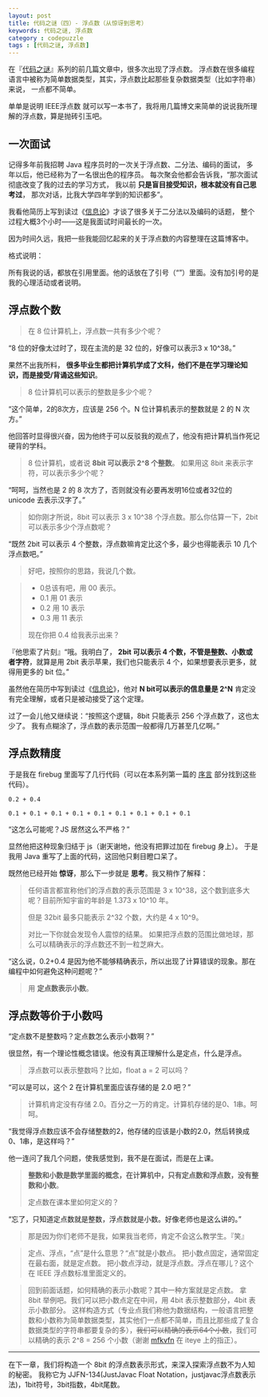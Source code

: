 ```yaml
---
layout: post
title: 代码之谜（四）- 浮点数（从惊讶到思考）
keywords: 代码之谜, 浮点数
category : codepuzzle
tags : [代码之谜, 浮点数]
---
```


在『[代码之谜](https://justjavac.com/codepuzzle/2012/09/25/codepuzzle-introduction.html)』系列的前几篇文章中，很多次出现了浮点数。
浮点数在很多编程语言中被称为简单数据类型，其实，浮点数比起那些复杂数据类型（比如字符串）来说，
一点都不简单。

单单是说明 IEEE浮点数 就可以写一本书了，我将用几篇博文来简单的说说我所理解的浮点数，算是抛砖引玉吧。

## 一次面试

记得多年前我招聘 Java 程序员时的一次关于浮点数、二分法、编码的面试，
多年以后，他已经称为了一名很出色的程序员。
每次聚会他都会告诉我，“那次面试彻底改变了我的过去的学习方式，
我以前 **只是盲目接受知识，根本就没有自己思考过**，
那次对话，比我大学四年学到的知识都多”。

我看他简历上写到读过《[信息论](https://www.amazon.cn/gp/product/B0011C5QLE/ref=as_li_ss_tl?ie=UTF8&camp=536&creative=3132&creativeASIN=B0011C5QLE&linkCode=as2&tag=justjavac-23)》才谈了很多关于二分法以及编码的话题，
整个过程大概3个小时——这是我面试时间最长的一次。

因为时间久远，我把一些我能回忆起来的关于浮点数的内容整理在这篇博客中。

格式说明：

所有我说的话，都放在引用里面。他的话放在了引号（“”）里面。没有加引号的是我的心理活动或者说明。

## 浮点数个数

> 在 8 位计算机上，浮点数一共有多少个呢？

“8 位的好像太过时了，现在主流的是 32 位的，好像可以表示3 x 10^38。”

果然不出我所料， **很多毕业生都把计算机学成了文科，他们不是在学习理论知识，而是接受/背诵这些知识**。

> 8 位计算机可以表示的整数是多少个呢？

“这个简单，2的8次方，应该是 256 个。N 位计算机表示的整数就是 2 的 N 次方。”

他回答时显得很兴奋，因为他终于可以反驳我的观点了，他没有把计算机当作死记硬背的学科。

> 8 位计算机，或者说 **8bit 可以表示 2^8 个整数**。
> 如果用这 8bit 来表示字符，可以表示多少个呢？

“呵呵，当然也是 2 的 8 次方了，否则就没有必要再发明16位或者32位的 unicode 去表示汉字了。”

> 如你刚才所说，8bit 可以表示 3 x 10^38 个浮点数。那么你估算一下，2bit 可以表示多少个浮点数呢？

“既然 2bit 可以表示 4 个整数，浮点数嘛肯定比这个多，最少也得能表示 10 几个浮点数吧。”

> 好吧，按照你的思路，我说几个数。

> * 0总该有吧，用 00 表示。
> * 0.1 用 01 表示
> * 0.2 用 10 表示
> * 0.3 用 11 表示
>
> 现在你把 0.4 给我表示出来？

『他思索了片刻』“哦。我明白了， **2bit 可以表示 4 个数，不管是整数、小数或者字符**，就算是用 2bit 表示苹果，我们也只能表示 4 个，如果想要表示更多，就得用更多的 bit 位。”

虽然他在简历中写到读过《[信息论](https://www.amazon.cn/gp/product/B0011C5QLE/ref=as_li_ss_tl?ie=UTF8&camp=536&creative=3132&creativeASIN=B0011C5QLE&linkCode=as2&tag=justjavac-23)》，他对 **N bit可以表示的信息量是 2^N** 
肯定没有完全理解，或者只是被动接受了这个定理。

过了一会儿他又继续说：“按照这个逻辑，8bit 只能表示 256 个浮点数了，这也太少了。
我有点糊涂了，浮点数的表示范围一般都得几万甚至几亿啊。”

## 浮点数精度

于是我在 firebug 里面写了几行代码（可以在本系列第一篇的 [序言](https://justjavac.com/codepuzzle/2012/09/25/codepuzzle-introduction.html) 部分找到这些代码）。

    0.2 + 0.4
    
    0.1 + 0.1 + 0.1 + 0.1 + 0.1 + 0.1 + 0.1 + 0.1 + 0.1

“这怎么可能呢？JS 居然这么不严格？”

显然他把这种现象归结于 js（谢天谢地，他没有把罪过加在 firebug 身上）。
于是我用 Java 重写了上面的代码，这回他只剩目瞪口呆了。

既然他已经开始 **惊讶**，那么下一步就是 **思考**。我又稍作了解释：

> 任何语言都宣称他们的浮点数的表示范围是 3 x 10^38，这个数到底多大呢？目前所知宇宙的年龄是 1.373 x 10^10 年。
> 
> 但是 32bit 最多只能表示 2^32 个数，大约是 4 x 10^9。
> 
> 对比一下你就会发现令人震惊的结果。
> 如果把浮点数的范围比做地球，那么可以精确表示的浮点数还不到一粒芝麻大。

“这么说，0.2+0.4 是因为他不能够精确表示，所以出现了计算错误的现象。那在编程中如何避免这种问题呢？”

> 用 **定点数表示小数**。

## 浮点数等价于小数吗

“定点数不是整数吗？定点数怎么表示小数啊？”

很显然，有一个理论性概念错误。他没有真正理解什么是定点，什么是浮点。

> 浮点数可以表示整数吗？比如，float a = 2 可以吗？

“可以是可以，这个 2 在计算机里面应该存储的是 2.0 吧？”

> 计算机肯定没有存储 2.0。百分之一万的肯定。计算机存储的是0、1串。呵呵。

“我觉得浮点数应该不会存储整数的2，他存储的应该是小数的2.0，然后转换成0、1串，是这样吗？”

他一连问了我几个问题，使我感觉到，我不是在面试，而是在上课。

> **整数和小数是数学里面的概念，在计算机中，只有定点数和浮点数，没有整数和小数**。
>
> 定点数在课本里如何定义的？

“忘了，只知道定点数就是整数，浮点数就是小数。好像老师也是这么讲的。”

> 那是因为你们老师不是我，如果我当老师，肯定不会这么教学生。『笑』

> 定点、浮点，“点”是什么意思？“点”就是小数点。
> 把小数点固定，通常固定在最右面，就是定点数。
> 把小数点浮动，就是浮点数。浮点在哪儿？这个在 IEEE 浮点数标准里面定义的。

> 回到前面话题，如何精确的表示小数呢？其中一种方案就是定点数。
拿 8bit 举例吧。我们可以把小数点定在中间，用 4bit 表示整数部分，4bit 表示小数部分。
这样构造方式（专业点我们称他为数据结构，一般语言把整数和小数称为简单数据类型，其实他们一点都不简单，而且比那些成了复合数据类型的字符串都要复杂的多），<del>我们可以精确的表示64个小数</del>，我们可以精确的表示 2^8 = 256 个小数（谢谢 [mfkvfn](https://mfkvfn.iteye.com/) 在 iteye 上的指正）。

------------------------------------

在下一章，我们将构造一个 8bit 的浮点数表示形式，来深入探索浮点数不为人知的秘密。
我称它为 JJFN-134(JustJavac Float Notation，justjavac浮点数表示法)，1bit符号，3bit指数，4bit尾数。

